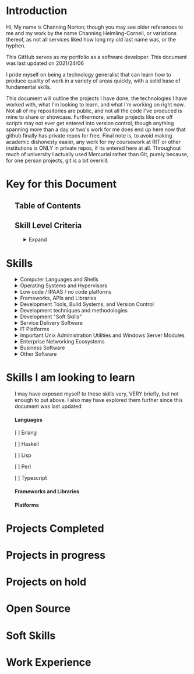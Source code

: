 # Introduction
Hi, My name is Channing Norton; though you may see older references to me and my work by the name Channing Helmling-Cornell, or variations thereof, as not all services liked how long my old last name was, or the hyphen.

This GitHub serves as my portfolio as a software developer. This document was last updated on 2021/24/06

I pride myself on being a technology generalist that can learn how to produce quality of work in a variety of areas quickly, with a solid base of fundamental skills.

This document will outline the projects I have done, the technologies I have worked with, what I'm looking to learn, and what I'm working on right now. Not all of my repositories are public, and not all the code I've produced is mine to share or showcase. Furthermore, smaller projects like one off scripts may not ever get entered into version control, though anything spanning more than a day or two's work for me does end up here now that github finally has private repos for free. Final note is, to avoid making academic dishonesty easier, any work for my coursework at RIT or other institutions is ONLY in private repos, if its entered here at all. Throughout much of university I actually used Mercurial rather than Git, purely because, for one person projects, git is a bit overkill.

# Key for this Document
<ul>
  
## Table of Contents
  
## Skill Level Criteria
<ul> 
<details><Summary>Expand</summary>

Level | Symbol | Description and Criteria
------ | ------- | -------
Exposed | :large_blue_diamond: :small_blue_diamond: :small_blue_diamond: :small_blue_diamond: :small_blue_diamond: | Exposed skills are those that I have toyed with briefly, or worked with tangentally on a project. I would not be confident in immediately producing work relying on those skills, but would have a head start on learning them quickly by virtue of the familiarity gained. This is equivalent of 1 to 5 hours of working with the technology, possibly more for particularly large technologies with lots to learn.
Explored | :large_blue_diamond: :large_blue_diamond: :small_blue_diamond: :small_blue_diamond: :small_blue_diamond: | Explored skills are skills I've worked with briefly, say as a single use on a project. They aren't skills I'd be comfortable say, putting on a resume, but I've certainly worked with the technology in question in a more than insignificant way, I simply haven't gained a high degree of experience or expertise with the skill in question. I know enough to be dangerous, but not necessarily a ton of nuance. This is equivalent to about 5 to 20 hours of work with the technology in question. I've perhaps started a project in it, but not finished it for one reason or another, or I've completed a project that relies on it, but not TOO heavily. I'm confident in my ability to learn this skill ***far*** faster than learning from nothing, but I also feel I need more time with it to truly understand it.
Proficient | :large_blue_diamond: :large_blue_diamond: :large_blue_diamond: :small_blue_diamond: :small_blue_diamond: | Proficient skills are those I've worked with heavily. For most skills, this is at least 20 hours, but larger skills (especially large libraries with lots of classes and large tomes worth of documentation) may require well over 100 hours of work to reach a level of skill that I would consider profiecient. I might not know about every nook and cranny of the technology in question, but I am deeply familiar with the important elements of it, and know where to best find more information. If there's a problem to be solved with this technology, I can get it done, even if it takes a bit of research here and there. I've done at least one project that significantly applys this skill, be it in industry, academia, or personal projects, possibly several.
Highly Proficient | :large_blue_diamond: :large_blue_diamond: :large_blue_diamond: :large_blue_diamond: :small_blue_diamond: | Highly proficient skills are those which I have worked in extensively. There is not a single skill that I put this badge on that I have not worked in for at least 200 hours in one form or another. I've worked with this skill in multiple projects, and it is typically going to be a weapon of choice for me for the problems it is good at solving. I know how to use it, I know when to use it, and I know when NOT to use it in favor of the alternatives. I could likely write a rant or three on the flaws present in this technology. I've not used every corner of it extensively, but I know where they all are. If given a problem that this technology can solve, I will know what tools it provides for solving said problem without having to research, but I might need to scan some documentation in order to figure out how to best utilize some of them. The core tools within the technology I've made use of the most I know like the back of my hand. I likely have a version that I'm more familiar with, and my familiarity is suficient that that actualy matters.
Mastered | :large_blue_diamond: :large_blue_diamond: :large_blue_diamond: :large_blue_diamond: :large_blue_diamond:&nbsp;&nbsp;&nbsp;&nbsp;&nbsp;&nbsp;&nbsp;&nbsp;&nbsp;&nbsp;&nbsp;&nbsp;&nbsp;&nbsp;&nbsp;&nbsp;&nbsp;&nbsp;&nbsp;&nbsp;&nbsp; | Mastered skills are those I consider myself truely complete in. There's always more learning to be done, of course, but either the technology in question is small enough that its possible to truly understand every single feature, configuration, and syntax quirk, or, for larger technologies, this usually implies hundreds and hundreds of hours of work in it, at least, to the point where if there's a type of problem the tool can be used for, I've likely used it that way, and misused it in several others. This is likely a go to tool of some kind for me. I usually keep up to date with the updates to the tool to maintain this level of skill, or list a specific version that I am up to date on. ~~I also consider a tool mastered if my wife reports me talking in my sleep about it on more than one occasion.~~

</details>
</ul>
</ul>

# Skills

<ul>
  
<details><summary>Computer Languages and Shells</summary>
  
##### Note that I've divided languages into categories by their use. You may find languages that are not exclusively or primarily used for the development of desktop applications in other sections below.
<ul>
<details><summary>Higher level programming languages</summary>

Language | Proficiency | Notes 
------ | -------------- | ----------------
C | :large_blue_diamond: :large_blue_diamond: :large_blue_diamond: :large_blue_diamond: :large_blue_diamond: | C is my goto language for anything that it makes sense for. Most of my experience is using the GCC compiler configured for C99. I love the speed, power, flexibility and control C offers. I recognize that it certainly falls off in programmer efficiency for large scale applications, so for anything that doesn't need the level of control that's going to be a large codebase, I typically default to C#
C# | :large_blue_diamond: :large_blue_diamond: :large_blue_diamond: :large_blue_diamond: :small_blue_diamond: | C# is a beautiful language. It's everything I love about java, with 90 ish percent of the flaws of java fixed, and some nice, new features. While I may have learned Java first, C# feels like the language it was trying to be. While I have a bit less experience in it, it is my go to tool.
C++ | :large_blue_diamond: :large_blue_diamond: :small_blue_diamond: :small_blue_diamond: :small_blue_diamond: | My experience in C++ is limited, and a lot of my knowledge comes from the similarities with C, rather than C++ specifically. I've had a few small dabblings with it, but nothing to write home about.
Java | :large_blue_diamond: :large_blue_diamond: :large_blue_diamond: :large_blue_diamond: :large_blue_diamond: | Of any language, Java is the one I am most experienced in, by far. The only thing that begins to rival it in that respect is C. My familiarity is with Java 8 and before primarily. It's a solid language, but the JRE has... issues, and working in it feels antiquated to me compared to other, newer languages that fill a similar niche. There's just too much redundant code to be written, and I feel like my life is nothing but getters and setters.
JavaScript | :large_blue_diamond: :large_blue_diamond: :small_blue_diamond: :small_blue_diamond: :small_blue_diamond: | Not a fan of Javascript. I can hack it, but I avoid it at all costs. Typescript looks like a solution to my hatred of it, but I've not looked into it.
Python | :large_blue_diamond: :large_blue_diamond: :large_blue_diamond: :small_blue_diamond: :small_blue_diamond: | I primarily use python for scripting, OS automation, and data processing. As such, while I could pick it up quickly, I'm not super well versed in the object oriented side of the language, as I've not used python for large projects. To me, it is a more flexible wrapper for OS shells that allow me to do logic and data processing far easier than doing it directly in shell.
Prolog | :large_blue_diamond: :small_blue_diamond: :small_blue_diamond: :small_blue_diamond: :small_blue_diamond: | Very limited experience in Prolog. Specifically SWI-Prolog. I have a lot to learn from it as a language, and want to get back to it.
Ruby | :large_blue_diamond: :small_blue_diamond: :small_blue_diamond: :small_blue_diamond: :small_blue_diamond: | Very limited experience in Ruby. From what I've used, I really like it. It has all the good of Python while being easier to switch in and out of due to meeting standard syntax conventions, which I like, a lot. I simply haven't really had the opportunity to explore more.
Rust | :large_blue_diamond: :small_blue_diamond: :small_blue_diamond: :small_blue_diamond: :small_blue_diamond: | Rust looks like a GREAT system implementation language, and generally solid for close to metal programming. All the control of C, all the comfort of a modern language. I want to learn rust on my next project that needs that level of control, I've just not run into a use case for it at this point, as I don't really do that kind of work these days. I would love the opportunity though.
Scala | :large_blue_diamond: :small_blue_diamond: :small_blue_diamond: :small_blue_diamond: :small_blue_diamond: | Scala. I like Scala. While I've devoted myself over the next few projects to mastering C#, Scala is 100% my next language of that ilk to learn. Since mid level OO languages are my sweet spot, I anticipate exploring more with it soon.
Smalltalk | :large_blue_diamond: :small_blue_diamond: :small_blue_diamond: :small_blue_diamond: :small_blue_diamond: | I worked with smalltalk a little bit in university. It taught me a lot about solid OO programming. While its age shows, it's purity appealed to me, and I'd like to work in it more
SQL | :large_blue_diamond: :large_blue_diamond: :large_blue_diamond: :small_blue_diamond: :small_blue_diamond: | H2 dialect, but it's SQL, to say its easy to switch between is an understatement.
VBA | :large_blue_diamond: :large_blue_diamond: :small_blue_diamond: :small_blue_diamond: :small_blue_diamond: &nbsp;&nbsp;&nbsp;&nbsp;&nbsp;&nbsp;&nbsp;&nbsp;&nbsp;&nbsp;&nbsp;&nbsp;&nbsp;&nbsp;&nbsp;&nbsp; | This goes without saying, but VBA is an abomination. There are, however, some things that probobly should not be done in excel, that if you want to do in a spreadsheet, VBA is your only option. As such, I've worked a little in VBA. 
</details>
  
<details><Summary>Shells, Scripting languages, and OS automation systems</summary>

Technology | Proficiency | Notes
----- | ----- | ------
AutoHotkey | :large_blue_diamond: :large_blue_diamond: :large_blue_diamond: :small_blue_diamond: :small_blue_diamond: |  I love autohotkey as a means of expanding what I can get done on Windows, and addressing some of the shortfalls in customization and functionality of the OS. I haven't needed to go super in depth with it, I know it's more powerful than what I've used, but I've used enough to get things done.
Bash | :large_blue_diamond: :large_blue_diamond: :large_blue_diamond: :large_blue_diamond: :small_blue_diamond: | If I could have one shell, bash would be it. Most of my bash experience comes from living on Arch linux for several years, and to a lesser extent Ubuntu. While for most automation tasks I'm more likely to open up python for bash, for quick and dirty text manipulation, bash is very usable.
CMD | :large_blue_diamond: :large_blue_diamond: :large_blue_diamond: :large_blue_diamond: :large_blue_diamond: | As a Windows admin first and foremost for larger environments, CMD is my bread and butter. While powershell is nice, for most maintence tasks, CMD is just... easier, with less picky syntax, even if it is living in the past a little bit. Its often also just easier to get a CMD shell in half functioning windows environment, so I don't consider the proficiency a waste
Powershell | :large_blue_diamond: :large_blue_diamond: :large_blue_diamond: :large_blue_diamond: :small_blue_diamond: | Powershell is a skillset that I've picked up bits and pieces of. It's a powerful tool, but there's a LOT there. I've used it primarily for writing scripts to automate active directory bulk operations. I've looked a little bit at Powershell's integration with the .Net ecosystem, and, while it looks very powerful, that's a rabbit hole of learning I have not yet had time to go down. I love working in powershell, I just have a preference for CMD due to years of comfort in it.
WMIC | :large_blue_diamond: :small_blue_diamond: :small_blue_diamond: :small_blue_diamond: :small_blue_diamond:  | I've explored WMIC/WMI briefly as a solution to the specific technical problem of uninstalling certain programs via Connectwise Control's "Backstage" environment to perform these operations without end user interruption when scripting out an install was not possible due to limitations by the installer package. While I know it's primarily used as a Powershell utility, I actually have primarily interacted with WMIC via CMD. I recognize that there's a LOT more the tool can do than forcing program installations, I've just not run into cases where I've needed it.
Zshell | :large_blue_diamond: :large_blue_diamond: :small_blue_diamond: :small_blue_diamond: :small_blue_diamond: &nbsp;&nbsp;&nbsp;&nbsp;&nbsp;&nbsp;&nbsp;&nbsp;&nbsp;&nbsp;&nbsp;&nbsp;&nbsp;&nbsp;&nbsp;&nbsp;&nbsp;&nbsp;&nbsp; | I'm capable in zsh, and, if it were sufficiently popular as an embedded alternative to bash, I could see myself loving it more. As is, it's niche, but nice, I guess. I wouldn't say that, beyond the customization and color features that I've explored much of the areas it has a leg up on bash all that much. From what I've seen, it looks nice
</details>
<details><summary>Markup, Notation, and Text Processing Languages</summary>

###### Obviously, with a good portion of these languages/ filetypes, there's not a TON to them. As such, the hourly specifications in the "Skill levels" portion doesn't *really* apply. The proficiency level relates to the amount I've worked with files in the format, and my overall level of comfort with the syntax. There's a lot more to RegEx than YAML, for instance, so more work for RegEx to reach a similar level of comprehension.

Technology | Proficiency | Notes
----- | ----- | ------
CSS | :large_blue_diamond: :small_blue_diamond: :small_blue_diamond: :small_blue_diamond: :small_blue_diamond: | 
HTML5 | :large_blue_diamond: :large_blue_diamond: :small_blue_diamond: :small_blue_diamond: :small_blue_diamond: | 
JSON | :large_blue_diamond: :large_blue_diamond: :large_blue_diamond: :small_blue_diamond: :small_blue_diamond: | 
Markdown | :large_blue_diamond: :large_blue_diamond: :large_blue_diamond: :large_blue_diamond: :large_blue_diamond: | 
Regular Expressions | :large_blue_diamond: :large_blue_diamond: :large_blue_diamond: :small_blue_diamond: :small_blue_diamond: | 
XML | :large_blue_diamond: :large_blue_diamond: :small_blue_diamond: :small_blue_diamond: :small_blue_diamond: | 
YAML | :large_blue_diamond: :large_blue_diamond: :large_blue_diamond: :large_blue_diamond: :large_blue_diamond: | 

</details>

<details><summary>Assembly Languages and ISAs</summary>

Technology | Proficiency | Notes
----- | ----- | ------
MIPS | :large_blue_diamond: :large_blue_diamond: :large_blue_diamond: :large_blue_diamond: :small_blue_diamond: | 
Arm Cortex M0+ | :large_blue_diamond: :small_blue_diamond: :small_blue_diamond: :small_blue_diamond: :small_blue_diamond: | 
PowerPC 1.10 | :large_blue_diamond: :small_blue_diamond: :small_blue_diamond: :small_blue_diamond: :small_blue_diamond: | 
</details>

<details><summary>Hardware Description Languages</summary>
 
###### I originally was exposed to Hardware Description Languages in college. While I picked up VHDL fairly well, I did not pursue things further as computer engineering simply was not my cup of tea. I do not anticipate pursuing VHDL further, though, if I had to work on 

Technology | Proficiency | Notes
----- | ----- | ------
VHDL | :large_blue_diamond: :large_blue_diamond: :small_blue_diamond: :small_blue_diamond: :small_blue_diamond: | 
</details>
</ul>
</details>

<details><summary>Operating Systems and Hypervisors</summary>

###### As a whole, for the desktop, I typically prefer Windows for most purposes, but for software development, I typically prefer Linux OSes for the flexibility of other window managers and customization options. For server uses, I opt for the correct tool for the job. For small and medium businesses, that is usually windows, but for anything performance intensive, or for larger networks, Linux servers are the way to go.
<ul>

<details><summary>Desktop Operating Systems by Vendor and Version</summary>  

Refers to proficiency BOTH with using the OSes personally, and supporting users using the OS in small to medium business settings (defined here as having a fileserver, directory server, cloud or onprem email, DNS and print server may or may not be present, with fairly homogenous enviornments of OSes, save Mac, for which I assume windows servers.)

OS | Proficiency | Notes
------ | ------- | -------
Windows XP | :large_blue_diamond: :large_blue_diamond: :large_blue_diamond: :large_blue_diamond: :small_blue_diamond: | 
Windows Vista | :large_blue_diamond: :large_blue_diamond: :large_blue_diamond: :large_blue_diamond: :large_blue_diamond: | Okay, but does this actually MATTER to anyone
Windows 7 | :large_blue_diamond: :large_blue_diamond: :large_blue_diamond: :large_blue_diamond: :large_blue_diamond: | 
Windows 8 | :large_blue_diamond: :large_blue_diamond: :large_blue_diamond: :small_blue_diamond: :small_blue_diamond: | See notes for vista
Windows 10 | :large_blue_diamond: :large_blue_diamond: :large_blue_diamond: :large_blue_diamond: :large_blue_diamond: | 
Linux (Arch) | :large_blue_diamond: :large_blue_diamond: :large_blue_diamond: :large_blue_diamond: :small_blue_diamond: | 
Linux (Debian) | :large_blue_diamond: :large_blue_diamond: :small_blue_diamond: :small_blue_diamond: :small_blue_diamond: | 
Linux (Fedora) | :large_blue_diamond: :large_blue_diamond: :small_blue_diamond: :small_blue_diamond: :small_blue_diamond: |
Linux (Mint) | :large_blue_diamond: :large_blue_diamond: :small_blue_diamond: :small_blue_diamond: :small_blue_diamond: | 
Linux (OpenSuse) | :large_blue_diamond: :large_blue_diamond: :small_blue_diamond: :small_blue_diamond: :small_blue_diamond: | 
Linux (Ubuntu) | :large_blue_diamond: :large_blue_diamond: :large_blue_diamond: :small_blue_diamond: :small_blue_diamond: | 
MacOS (Versions < 10.7) | :large_blue_diamond: :large_blue_diamond: :small_blue_diamond: :small_blue_diamond: :small_blue_diamond: | 
MacOS (Versions 10.7 - 10.13) | :large_blue_diamond: :large_blue_diamond: :large_blue_diamond: :small_blue_diamond: :small_blue_diamond: | 
MacOS (Versions > 10.13) | :large_blue_diamond: :large_blue_diamond: :small_blue_diamond: :small_blue_diamond: :small_blue_diamond: | 
</details>
  

<details><summary>Server Operating Systems by Vendor and Version</summary>  

OS | Proficiency | Notes
------ | ------- | -------
Windows Server 2008 and before | :large_blue_diamond: :large_blue_diamond: :small_blue_diamond: :small_blue_diamond: :small_blue_diamond: | 
Windows Server 2012 | :large_blue_diamond: :large_blue_diamond: :large_blue_diamond: :small_blue_diamond: :small_blue_diamond: | 
Windows Server 2016 | :large_blue_diamond: :large_blue_diamond: :large_blue_diamond: :large_blue_diamond: :large_blue_diamond: | 
Windows Server 2019 | :large_blue_diamond: :large_blue_diamond: :large_blue_diamond: :large_blue_diamond: :large_blue_diamond: | 
Linux (RHEL/CentOS/Rocky) | :large_blue_diamond: :large_blue_diamond: :large_blue_diamond: :small_blue_diamond: :small_blue_diamond: | 
Linux (Ubuntu) | :large_blue_diamond: :large_blue_diamond: :large_blue_diamond: :small_blue_diamond: :small_blue_diamond: | 
Linux (Debian) | :large_blue_diamond: :small_blue_diamond: :small_blue_diamond: :small_blue_diamond: :small_blue_diamond: | 
Linux (OpenSuse) | :large_blue_diamond: :large_blue_diamond: :small_blue_diamond: :small_blue_diamond: :small_blue_diamond: | 

</details>



<details><summary>Hypervisors</summary>

Hypervisor | Proficiency | Notes
------ | ----- | ------
Hyper-V | :large_blue_diamond: :large_blue_diamond: :large_blue_diamond: :large_blue_diamond: :small_blue_diamond: | 
VirtualBox | :large_blue_diamond: :large_blue_diamond: :large_blue_diamond: :large_blue_diamond: :large_blue_diamond: | 
VMWare VSphere/ESXI | :large_blue_diamond: :large_blue_diamond: :small_blue_diamond: :small_blue_diamond: :small_blue_diamond: | 
VMWare Workstation | :large_blue_diamond: :large_blue_diamond: :large_blue_diamond: :small_blue_diamond: :small_blue_diamond: | 

</details>



<details><Summary>Niche/Other</summary>

OS | Proficiency | Notes
------ | ----- | ------
ChromeOS | :large_blue_diamond: :large_blue_diamond: :small_blue_diamond: :small_blue_diamond: :small_blue_diamond: |
FreeBSD | :large_blue_diamond: :small_blue_diamond: :small_blue_diamond: :small_blue_diamond: :small_blue_diamond: | 
OpenBSD | :large_blue_diamond: :small_blue_diamond: :small_blue_diamond: :small_blue_diamond: :small_blue_diamond: | 
PFSense | :large_blue_diamond: :large_blue_diamond: :large_blue_diamond: :small_blue_diamond: :small_blue_diamond: | 
QubesOS | :large_blue_diamond: :large_blue_diamond: :small_blue_diamond: :small_blue_diamond: :small_blue_diamond: | 


</details>
</ul>
 
</details>
</details>
  
<details><summary>Low code / IPAAS / no code platforms</summary>

Platform | Proficiency | Notes
------ | ----- | ------
Microsoft Power Apps | :large_blue_diamond: :small_blue_diamond: :small_blue_diamond: :small_blue_diamond: :small_blue_diamond: | 
Microsoft Power Automate | :large_blue_diamond: :large_blue_diamond: :small_blue_diamond: :small_blue_diamond: :small_blue_diamond: | 
Zapier | :large_blue_diamond: :large_blue_diamond: :large_blue_diamond: :small_blue_diamond: :small_blue_diamond: |
</Details>
<details><summary>Frameworks, APIs and Libraries</summary>

Platform | Proficiency | Notes
------ | ----- | ------
Java Standard Library |  | 
.Net Core |  | 
.Net Framework |  | 
Mono |  | 
Unity |  | 
Pandas |  | 
NumPy |  | 
SciPy |  | 
Matplotlib |  | 
H2 |  | 
GTK |  | 
Glade |  | 
TinyDB |  | 
CImg |  | 
</details>
<details><summary>Development Tools, Build Systems, and Version Control</summary>

Platform | Proficiency | Notes
------ | ----- | ------
</details>

<details><summary>Development techniques and methodologies</summary>
  
Platform | Proficiency | Notes
------ | ----- | ------
</details>

<details><summary>Development "Soft Skills"</summary>
  
Platform | Proficiency | Notes
------ | ----- | ------
</details>
<details><summary>Service Delivery Software</summary>
 
Platform | Proficiency | Notes
------ | ----- | ------

</details>
<details><summary>IT Platforms</summary>

Platform | Proficiency | Notes
------ | ----- | ------

</details>

<details><summary>Important Unix Administration Utilities and Windows Server Modules</summary>
  
Platform | Proficiency | Notes
------ | ----- | ------
</details>

<details><summary>Enterprise Networking Ecosystems</summary>
  
Platform | Proficiency | Notes
------ | ----- | ------
</details>

<details><summary>Business Software</summary>
  
Platform | Proficiency | Notes
------ | ----- | ------
</details>

<details><summary>Other Software</summary>
  
Platform | Proficiency | Notes
------ | ----- | ------
</details>
</ul>
  
# Skills I am looking to learn
<ul>
I may have exposed myself to these skills very, VERY briefly, but not enough to put above. I also may have explored them further since this document was last updated

#### Languages

[ ] Erlang

[ ] Haskell

[ ] Lisp

[ ] Perl

[ ] Typescript


#### Frameworks and Libraries
#### Platforms
</ul>

# Projects Completed

<ul>
</ul>

# Projects in progress

<ul>
</ul>

# Projects on hold

<ul></ul>

# Open Source

<ul></ul>

# Soft Skills

<ul></ul>

# Work Experience

<ul></ul>
